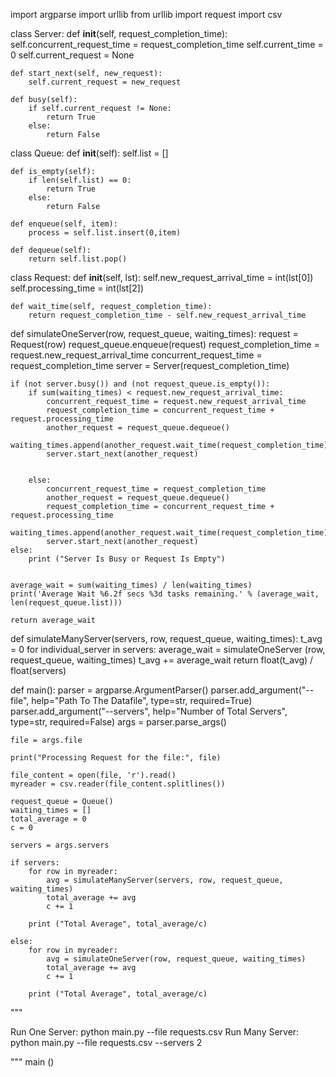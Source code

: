 import argparse
import urllib
from urllib import request
import csv

	

class Server:
	def __init__(self, request_completion_time):
	    self.concurrent_request_time = request_completion_time
	    self.current_time = 0
	    self.current_request = None

	def start_next(self, new_request):
		self.current_request = new_request

	def busy(self):
	    if self.current_request != None:
	        return True
	    else:
	        return False
	

class Queue:
	def __init__(self):
		self.list = []

	def is_empty(self):
		if len(self.list) == 0:
			return True
		else:
			return False

	def enqueue(self, item):
		process = self.list.insert(0,item)

	def dequeue(self):
	    return self.list.pop()


	

class Request:
	def __init__(self, lst):
	    self.new_request_arrival_time = int(lst[0])
	    self.processing_time = int(lst[2])
	

	def wait_time(self, request_completion_time):
	    return request_completion_time - self.new_request_arrival_time


def simulateOneServer(row, request_queue, waiting_times):
	request = Request(row)
	request_queue.enqueue(request)
	request_completion_time = request.new_request_arrival_time
	concurrent_request_time = request_completion_time
	server = Server(request_completion_time)
	

	if (not server.busy()) and (not request_queue.is_empty()):
	    if sum(waiting_times) < request.new_request_arrival_time:
	        concurrent_request_time = request.new_request_arrival_time
	        request_completion_time = concurrent_request_time + request.processing_time
	        another_request = request_queue.dequeue()
	        waiting_times.append(another_request.wait_time(request_completion_time))
	        server.start_next(another_request)
	

	    else:
	        concurrent_request_time = request_completion_time
	        another_request = request_queue.dequeue()
	        request_completion_time = concurrent_request_time + request.processing_time
	        waiting_times.append(another_request.wait_time(request_completion_time))
	        server.start_next(another_request)
	else:
		print ("Server Is Busy or Request Is Empty")
	

	average_wait = sum(waiting_times) / len(waiting_times)
	print('Average Wait %6.2f secs %3d tasks remaining.' % (average_wait, len(request_queue.list)))

	return average_wait
	

def simulateManyServer(servers, row, request_queue, waiting_times):
	t_avg = 0
	for individual_server in servers:
		average_wait = simulateOneServer (row, request_queue, waiting_times)
		t_avg += average_wait
	return float(t_avg) / float(servers)
	

def main():
	parser = argparse.ArgumentParser()
	parser.add_argument("--file", help="Path To The Datafile", type=str, required=True)
	parser.add_argument("--servers", help="Number of Total Servers", type=str, required=False)
	args = parser.parse_args()

	file = args.file

	print("Processing Request for the file:", file)

	file_content = open(file, 'r').read()
	myreader = csv.reader(file_content.splitlines())

	request_queue = Queue()
	waiting_times = []
	total_average = 0
	c = 0

	servers = args.servers

	if servers:
		for row in myreader:
			avg = simulateManyServer(servers, row, request_queue, waiting_times)
			total_average += avg
			c += 1
		
		print ("Total Average", total_average/c)

	else:
		for row in myreader:
			avg = simulateOneServer(row, request_queue, waiting_times)
			total_average += avg
			c += 1

		print ("Total Average", total_average/c)


"""

Run One Server: python main.py --file requests.csv
Run Many Server: python main.py --file requests.csv --servers 2

"""
main ()
